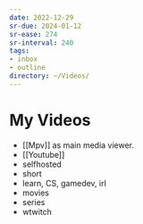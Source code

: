 ```yaml
---
date: 2022-12-29
sr-due: 2024-01-12
sr-ease: 274
sr-interval: 240
tags:
- inbox
- outline
directory: ~/Videos/
---
```


# My Videos

- [[Mpv]] as main media viewer.
- [[Youtube]]
- selfhosted
- short
- learn, CS, gamedev, irl
- movies
- series
- wtwitch
